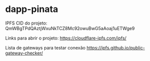 # dapp-pinata

IPFS CID do projeto: QmWBgTPdQAztjWxuNkTCZ8Mc92owuBwG5aAoaj1uETWge9

Links para abrir o projeto:
https://cloudflare-ipfs.com/ipfs/<CID>

Lista de gateways para testar conexão
https://ipfs.github.io/public-gateway-checker/

